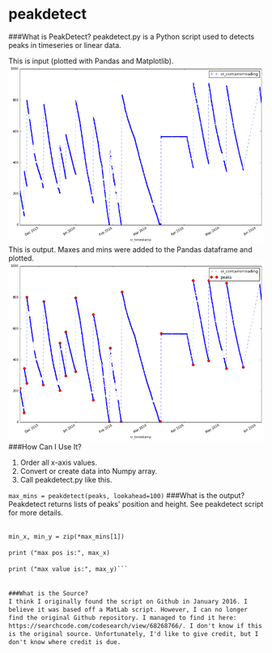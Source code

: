 # peakdetect
###What is PeakDetect?
peakdetect.py is a Python script used to detects peaks in timeseries or linear data.

This is input (plotted with Pandas and Matplotlib).  
![TimeSeries Peaks Not Identified](https://raw.githubusercontent.com/har1eyk/peakdetect/master/images/timeseries.graph.png)    
This is output. Maxes and mins were added to the Pandas dataframe and plotted.  
![TimeSeries Peaks Identified](https://raw.githubusercontent.com/har1eyk/peakdetect/master/images/timeseries.with.maxes.and.mins.png)  
###How Can I Use It?
1.  Order all x-axis values.
2.  Convert or create data into Numpy array.
3.  Call peakdetect.py like this.

```max_mins = peakdetect(peaks, lookahead=100)```
###What is the output?
Peakdetect returns lists of peaks' position and height. See peakdetect script for more details.

```max_x, max_y = zip(*max_mins[0])

min_x, min_y = zip(*max_mins[1])

print ("max pos is:", max_x)

print ("max value is:", max_y)```


###What is the Source?
I think I originally found the script on Github in January 2016. I believe it was based off a MatLab script. However, I can no longer find the original Github repository. I managed to find it here: https://searchcode.com/codesearch/view/68268766/. I don't know if this is the original source. Unfortunately, I'd like to give credit, but I don't know where credit is due. 


